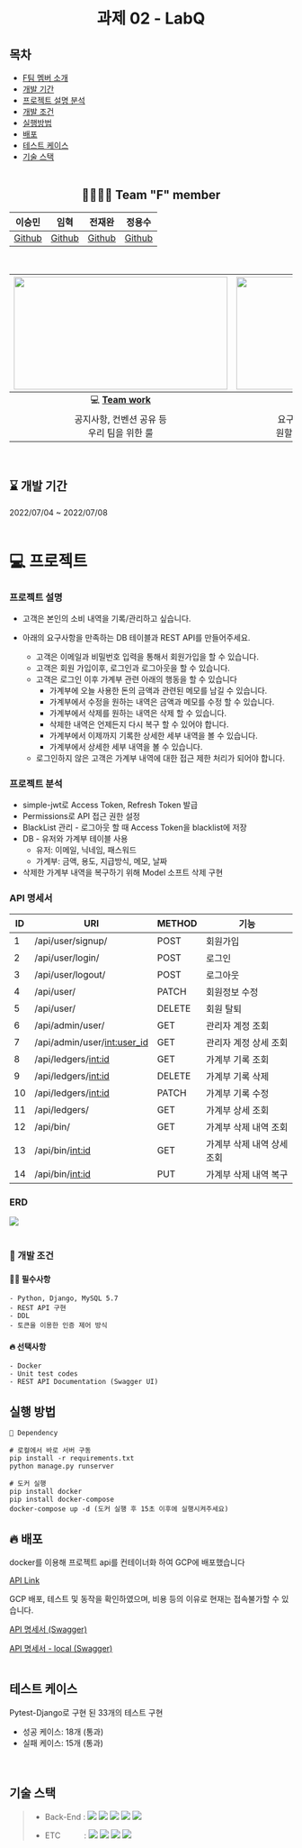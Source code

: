 <div align="center">

  # 과제 02 - LabQ

</div>


## 목차
- [F팀 멤버 소개](#-team-f-member)  
- [개발 기간](#--개발-기간--)  
- [프로젝트 설명 분석](#-프로젝트)
- [개발 조건](#-개발-조건)
- [실행방법](#실행-방법)
- [배포](#-배포)
- [테스트 케이스](#테스트-케이스)  
- [기술 스택](#기술-스택) 
<br><br>
<div align="center">

## 👨‍👨‍👦‍👦 Team "F" member  

|                이승민                 |                 임혁                  |                 전재완                  |                 정용수                 |
| :-----------------------------------: | :-----------------------------------: | :-------------------------------------: | :------------------------------------: |
| [Github](https://github.com/SMin1620) | [Github](https://github.com/Cat-Nile) | [Github](https://github.com/iamjaewhan) | [Github](https://github.com/blueknarr) |

  <br>

| <img height="200" width="380" src="https://retaintechnologies.com/wp-content/uploads/2020/04/Project-Management-Mantenimiento-1.jpg"> | <img height="200" width="330" src="https://encrypted-tbn0.gstatic.com/images?q=tbn:ANd9GcTGElLjafMUhHglmqwh9lRh_sVzOCQyBiPNfQ&usqp=CAU"> |
| :----------------------------------------------------------: | :----------------------------------------------------------: |
| 💻 [**Team work**](https://www.notion.so/Team-F-3f553f413ee14b389da0641d8bb4d99e) | 📒 [**Project page**](https://www.notion.so/21776eb6eb77429b9c9b4e65509c6aa5) |
|        공지사항, 컨벤션 공유 등<br> 우리 팀을 위한 룰        | 요구사항 분석, 정보 공유 및<br> 원할한 프로젝트를 위해 사용  |
 <br>
  </div> 

  <h2> ⌛ 개발 기간  </h2> 
 2022/07/04  ~ 2022/07/08
 <br><br>
  </div> 


# 💻 프로젝트
  ### 프로젝트 설명
  - 고객은 본인의 소비 내역을 기록/관리하고 싶습니다. 
  - 아래의 요구사항을 만족하는 DB 테이블과 REST API를 만들어주세요.

    - 고객은 이메일과 비밀번호 입력을 통해서 회원가입을 할 수 있습니다.
    - 고객은 회원 가입이후, 로그인과 로그아웃을 할 수 있습니다.
    - 고객은 로그인 이후 가계부 관련 아래의 행동을 할 수 있습니다
      - 가계부에 오늘 사용한 돈의 금액과 관련된 메모를 남길 수 있습니다.
      - 가계부에서 수정을 원하는 내역은 금액과 메모를 수정 할 수 있습니다.
      - 가계부에서 삭제를 원하는 내역은 삭제 할 수 있습니다.
      - 삭제한 내역은 언제든지 다시 복구 할 수 있어야 합니다.
      - 가계부에서 이제까지 기록한 상세한 세부 내역을 볼 수 있습니다.
      - 가계부에서 상세한 세부 내역을 볼 수 있습니다.
    - 로그인하지 않은 고객은 가계부 내역에 대한 접근 제한 처리가 되어야 합니다.



  ### 프로젝트 분석

  - simple-jwt로 Access Token, Refresh Token 발급 
  - Permissions로 API 접근 권한 설정
  - BlackList 관리 - 로그아웃 할 때 Access Token을 blacklist에 저장
  - DB - 유저와 가계부 테이블 사용
      - 유저: 이메일, 닉네임, 패스워드
      - 가계부: 금액, 용도, 지급방식, 메모, 날짜
  -  삭제한 가계부 내역을 복구하기 위해 Model 소프트 삭제 구현



### API 명세서

| ID   | URI                           | METHOD | 기능                       |
| ---- | ----------------------------- | ------ | -------------------------- |
| 1    | /api/user/signup/             | POST   | 회원가입                   |
| 2    | /api/user/login/              | POST   | 로그인                     |
| 3    | /api/user/logout/             | POST   | 로그아웃                   |
| 4    | /api/user/                    | PATCH  | 회원정보 수정              |
| 5    | /api/user/                    | DELETE | 회원 탈퇴                  |
| 6    | /api/admin/user/              | GET    | 관리자 계정 조회           |
| 7    | /api/admin/user/<int:user_id> | GET    | 관리자 계정 상세 조회      |
| 8    | /api/ledgers/<int:id>         | GET    | 가계부 기록 조회           |
| 9    | /api/ledgers/<int:id>         | DELETE | 가계부 기록 삭제           |
| 10   | /api/ledgers/<int:id>         | PATCH  | 가계부 기록 수정           |
| 11   | /api/ledgers/                 | GET    | 가계부 상세 조회           |
| 12   | /api/bin/                     | GET    | 가계부 삭제 내역 조회      |
| 13   | /api/bin/<int:id>             | GET    | 가계부 삭제 내역 상세 조회 |
| 14   | /api/bin/<int:id>             | PUT    | 가계부 삭제 내역 복구      |



### ERD

<img src="https://user-images.githubusercontent.com/44389424/178172213-86a37ea0-389d-4f22-8f3d-63e8fc9d79e1.JPG"/>
<br><br>





  ### 🚥 개발 조건 

  #### 🙆‍♂️ 필수사항  
    - Python, Django, MySQL 5.7
    - REST API 구현
    - DDL
    - 토큰을 이용한 인증 제어 방식
  #### 🔥 선택사항
    - Docker
    - Unit test codes  
    - REST API Documentation (Swagger UI)  





## 실행 방법

```
📌 Dependency

# 로컬에서 바로 서버 구동
pip install -r requirements.txt
python manage.py runserver

# 도커 실행
pip install docker
pip install docker-compose
docker-compose up -d (도커 실행 후 15초 이후에 실행시켜주세요)
```





## 🔥 배포

docker를 이용해 프로젝트 api를 컨테이너화 하여 GCP에 배포했습니다  

[API Link](http://32.58.62.114:8000/api/payhere)

GCP 배포, 테스트 및 동작을 확인하였으며, 비용 등의 이유로 현재는 접속불가할 수 있습니다.

[API 명세서 (Swagger)](http://32.58.62.114:8000/api/swagger/)

[API 명세서 - local (Swagger)](http://127.0.0.1:8000/api/swagger/)
<br><br>



## 테스트 케이스

Pytest-Django로 구현 된 33개의 테스트 구현

- 성공 케이스: 18개 (통과)
- 실패 케이스: 15개 (통과)  
<br><br>



## 기술 스택

> - Back-End :  <img src="https://img.shields.io/badge/Python 3.10-3776AB?style=flat&logo=Python&logoColor=white"/>&nbsp;<img src="https://img.shields.io/badge/Django 4.0.4-092E20?style=flat&logo=Django&logoColor=white"/>&nbsp;<img src="https://img.shields.io/badge/Django-DRF 3.13.1-009287?style=flat&logo=Django&logoColor=white"/>&nbsp;<img src="https://img.shields.io/badge/Docker 20.10.14-2496ED?style=flat&logo=docker&logoColor=white"/>&nbsp;<img src="https://img.shields.io/badge/mysql-%2300f.svg?style=for-the-badge&logo=mysql&logoColor=white"/>
>
> - ETC　　　:  <img src="https://img.shields.io/badge/Git-F05032?style=flat-badge&logo=Git&logoColor=white"/>&nbsp;<img src="https://img.shields.io/badge/Github-181717?style=flat-badge&logo=Github&logoColor=white"/>&nbsp;<img src="https://img.shields.io/badge/Swagger-FF6C37?style=flat-badge&logo=Swagger&logoColor=white"/>&nbsp;<img src="https://img.shields.io/badge/GoogleCloud-%234285F4.svg?style=for-the-badge&logo=google-cloud&logoColor=white"/>
